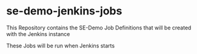 # se-demo-jenkins-jobs

This Repository contains the SE-Demo Job Definitions that will be created with the Jenkins instance

These Jobs will be run when Jenkins starts
